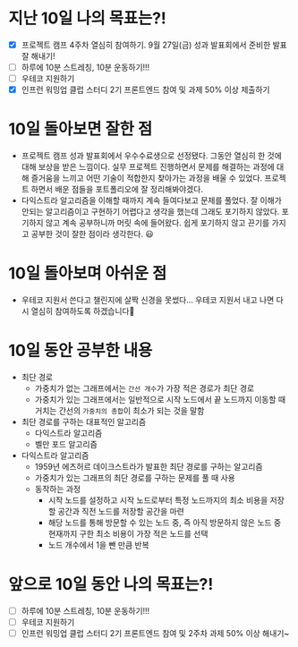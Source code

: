 # 지난 10일 나의 목표는?!

- [x] 프로젝트 캠프 4주차 열심히 참여하기. 9월 27일(금) 성과 발표회에서 준비한 발표 잘 해내기!
- [ ] 하루에 10분 스트레칭, 10분 운동하기!!!
- [ ] 우테코 지원하기
- [x] 인프런 워밍업 클럽 스터디 2기 프론트엔드 참여 및 과제 50% 이상 제출하기

# 10일 돌아보면 잘한 점

- 프로젝트 캠프 성과 발표회에서 우수수료생으로 선정됐다. 그동안 열심히 한 것에 대해 보상을 받은 느낌이다. 실무 프로젝트 진행하면서 문제를 해결하는 과정에 대해 즐거움을 느끼고 어떤 기술이 적합한지 찾아가는 과정을 배울 수 있었다. 프로젝트 하면서 배운 점들을 포트폴리오에 잘 정리해봐야겠다.
- 다익스트라 알고리즘을 이해할 때까지 계속 들여다보고 문제를 풀었다. 잘 이해가 안되는 알고리즘이고 구현하기 어렵다고 생각을 했는데 그래도 포기하지 않았다. 포기하지 않고 계속 공부하니까 머릿 속에 들어왔다. 쉽게 포기하지 않고 끈기를 가지고 공부한 것이 잘한 점이라 생각한다. 😃

# 10일 돌아보며 아쉬운 점

- 우테코 지원서 쓴다고 챌린지에 살짝 신경을 못썼다... 우테코 지원서 내고 나면 다시 열심히 참여하도록 하겠습니다🫡

# 10일 동안 공부한 내용

- 최단 경로
  - 가중치가 없는 그래프에서는 `간선 개수`가 가장 적은 경로가 최단 경로
  - 가중치가 있는 그래프에서는 일반적으로 시작 노드에서 끝 노드까지 이동할 때 거치는 간선의 `가중치의 총합`이 최소가 되는 것을 말함
- 최단 경로를 구하는 대표적인 알고리즘
  - 다익스트라 알고리즘
  - 벨만 포드 알고리즘
- 다익스트라 알고리즘
  - 1959년 에츠허르 데이크스트라가 발표한 최단 경로를 구하는 알고리즘
  - 가중치가 있는 그래프의 최단 경로를 구하는 문제를 풀 때 사용
  - 동작하는 과정
    - 시작 노드를 설정하고 시작 노드로부터 특정 노드까지의 최소 비용을 저장할 공간과 직전 노드를 저장할 공간을 마련
    - 해당 노드를 통해 방문할 수 있는 노드 중, 즉 아직 방문하지 않은 노드 중 현재까지 구한 최소 비용이 가장 적은 노드를 선택
    - 노드 개수에서 1을 뺀 만큼 반복

# 앞으로 10일 동안 나의 목표는?!

- [ ] 하루에 10분 스트레칭, 10분 운동하기!!!
- [ ] 우테코 지원하기
- [ ] 인프런 워밍업 클럽 스터디 2기 프론트엔드 참여 및 2주차 과제 50% 이상 해내기~
